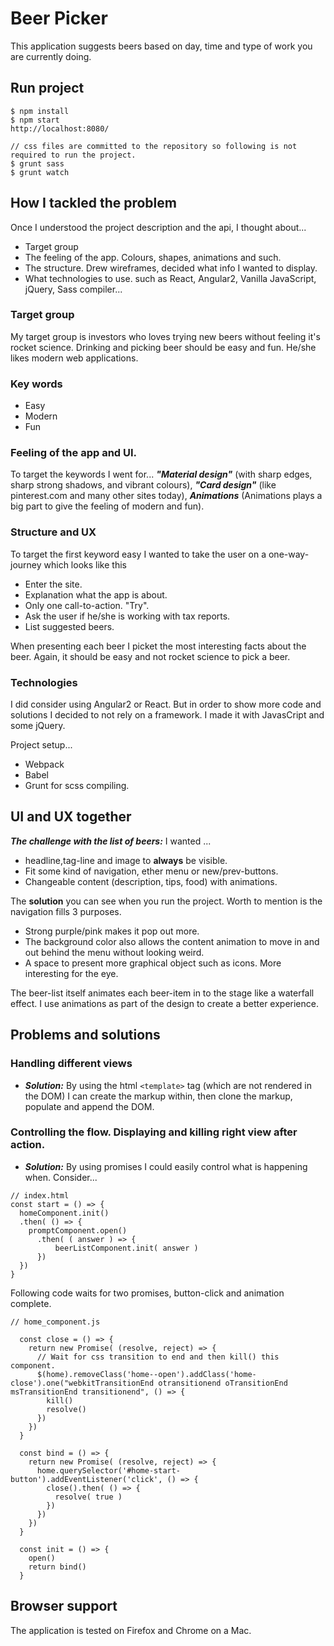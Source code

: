 # Beer Picker

This application suggests beers based on day, time and type of work you are currently doing.

## Run project

```
$ npm install
$ npm start
http://localhost:8080/

// css files are committed to the repository so following is not required to run the project.
$ grunt sass
$ grunt watch
```

## How I tackled the problem

Once I understood the project description and the api, I thought about...

- Target group
- The feeling of the app. Colours, shapes, animations and such.
- The structure. Drew wireframes, decided what info I wanted to display.
- What technologies to use. such as React, Angular2, Vanilla JavaScript, jQuery, Sass compiler...

### Target group

My target group is investors who loves trying new beers without feeling it's rocket science.
Drinking and picking beer should be easy and fun. He/she likes modern web applications.

### Key words

- Easy
- Modern
- Fun

### Feeling of the app and UI.

To target the keywords I went for... ***"Material design"*** (with sharp edges, sharp strong shadows, and vibrant colours),
***"Card design"*** (like pinterest.com and many other sites today), ***Animations*** (Animations plays a big part to give the feeling of modern and fun).

### Structure and UX

To target the first keyword easy I wanted to take the user on a one-way-journey which looks like this
- Enter the site.
- Explanation what the app is about.
- Only one call-to-action. "Try".
- Ask the user if he/she is working with tax reports.
- List suggested beers.

When presenting each beer I picket the most interesting facts about the beer. Again, it should be easy and not rocket
science to pick a beer.

### Technologies

I did consider using Angular2 or React.
But in order to show more code and solutions I decided to not rely on a framework. I made it with JavasCript and some jQuery.

Project setup...
- Webpack
- Babel
- Grunt for scss compiling.


## UI and UX together

***The challenge with the list of beers:*** I wanted ...

- headline,tag-line and image to **always** be visible.
- Fit some kind of navigation, ether menu or new/prev-buttons.
- Changeable content (description, tips, food) with animations.

The **solution** you can see when you run the project. Worth to mention is the navigation fills 3 purposes.

- Strong purple/pink makes it pop out more.
- The background color also allows the content animation to move in and out behind the menu without looking weird.
- A space to present more graphical object such as icons. More interesting for the eye.

The beer-list itself animates each beer-item in to the stage like a waterfall effect. I use animations as part of the design to create a better experience.

## Problems and solutions

### Handling different views
<!-- - ***Problem:*** Populate the DOM with a complex html structure -->
- ***Solution:*** By using the html ``<template>`` tag (which are not rendered in the DOM) I can create the markup within, then clone the markup, populate and append the DOM.

### Controlling the flow. Displaying and killing right view after action.
<!-- - ***Problem:*** Controlling the flow. displaying views like home-page, prompt, list of beers; based on actions -->
- ***Solution:*** By using promises I could easily control what is happening when. Consider...

```
// index.html
const start = () => {
  homeComponent.init()
  .then( () => {
    promptComponent.open()
      .then( ( answer ) => {
          beerListComponent.init( answer )
      })
  })
}
```

Following code waits for two promises, button-click and animation complete.

```
// home_component.js

  const close = () => {
    return new Promise( (resolve, reject) => {
      // Wait for css transition to end and then kill() this component.
      $(home).removeClass('home--open').addClass('home-close').one("webkitTransitionEnd otransitionend oTransitionEnd msTransitionEnd transitionend", () => {
        kill()
        resolve()
      })
    })
  }

  const bind = () => {
    return new Promise( (resolve, reject) => {
      home.querySelector('#home-start-button').addEventListener('click', () => {
        close().then( () => {
          resolve( true )
        })
      })
    })
  }

  const init = () => {
    open()
    return bind()
  }
```

## Browser support

The application is tested on Firefox and Chrome on a Mac.














